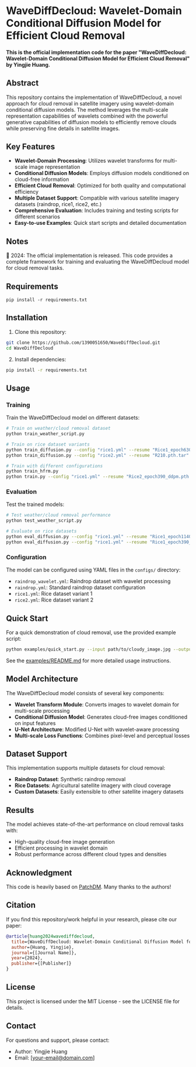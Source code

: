# WaveDiffDecloud: Wavelet-Domain Conditional Diffusion Model for Efficient Cloud Removal

#### This is the official implementation code for the paper "WaveDiffDecloud: Wavelet-Domain Conditional Diffusion Model for Efficient Cloud Removal" by Yingjie Huang.

## Abstract

This repository contains the implementation of WaveDiffDecloud, a novel approach for cloud removal in satellite imagery using wavelet-domain conditional diffusion models. The method leverages the multi-scale representation capabilities of wavelets combined with the powerful generative capabilities of diffusion models to efficiently remove clouds while preserving fine details in satellite images.

## Key Features

- **Wavelet-Domain Processing**: Utilizes wavelet transforms for multi-scale image representation
- **Conditional Diffusion Models**: Employs diffusion models conditioned on cloud-free information
- **Efficient Cloud Removal**: Optimized for both quality and computational efficiency
- **Multiple Dataset Support**: Compatible with various satellite imagery datasets (raindrop, rice1, rice2, etc.)
- **Comprehensive Evaluation**: Includes training and testing scripts for different scenarios
- **Easy-to-use Examples**: Quick start scripts and detailed documentation

## Notes

📰 2024: The official implementation is released. This code provides a complete framework for training and evaluating the WaveDiffDecloud model for cloud removal tasks.


## Requirements

```
pip install -r requirements.txt
```

## Installation

1. Clone this repository:
```bash
git clone https://github.com/1390051650/WaveDiffDecloud.git
cd WaveDiffDecloud
```

2. Install dependencies:
```bash
pip install -r requirements.txt
```

## Usage

### Training

Train the WaveDiffDecloud model on different datasets:

```bash
# Train on weather/cloud removal dataset
python train_weather_script.py

# Train on rice dataset variants
python train_diffusion.py --config "rice1.yml" --resume "Rice1_epoch630_ddpm.pth.tar"
python train_diffusion.py --config "rice2.yml" --resume "R210.pth.tar"

# Train with different configurations
python train_hfrm.py
python train.py --config "rice1.yml" --resume "Rice2_epoch390_ddpm.pth.tar"
```

### Evaluation

Test the trained models:

```bash
# Test weather/cloud removal performance
python test_weather_script.py

# Evaluate on rice datasets
python eval_diffusion.py --config "rice1.yml" --resume "Rice1_epoch1140_ddpm.pth.tar"
python eval_diffusion.py --config "rice1.yml" --resume "Rice1_epoch390_ddpm.pth.tar"
```

### Configuration

The model can be configured using YAML files in the `configs/` directory:
- `raindrop_wavelet.yml`: Raindrop dataset with wavelet processing
- `raindrop.yml`: Standard raindrop dataset configuration
- `rice1.yml`: Rice dataset variant 1
- `rice2.yml`: Rice dataset variant 2

## Quick Start

For a quick demonstration of cloud removal, use the provided example script:

```bash
python examples/quick_start.py --input path/to/cloudy_image.jpg --output path/to/clean_image.jpg
```

See the [examples/README.md](examples/README.md) for more detailed usage instructions.

## Model Architecture

The WaveDiffDecloud model consists of several key components:

- **Wavelet Transform Module**: Converts images to wavelet domain for multi-scale processing
- **Conditional Diffusion Model**: Generates cloud-free images conditioned on input features
- **U-Net Architecture**: Modified U-Net with wavelet-aware processing
- **Multi-scale Loss Functions**: Combines pixel-level and perceptual losses

## Dataset Support

This implementation supports multiple datasets for cloud removal:

- **Raindrop Dataset**: Synthetic raindrop removal
- **Rice Datasets**: Agricultural satellite imagery with cloud coverage
- **Custom Datasets**: Easily extensible to other satellite imagery datasets

## Results

The model achieves state-of-the-art performance on cloud removal tasks with:
- High-quality cloud-free image generation
- Efficient processing in wavelet domain
- Robust performance across different cloud types and densities

## Acknowledgment

This code is heavily based on [PatchDM](https://github.com/IGITUGraz/WeatherDiffusion). Many thanks to the authors!

## Citation

If you find this repository/work helpful in your research, please cite our paper:

```bibtex
@article{huang2024wavediffdecloud,
  title={WaveDiffDecloud: Wavelet-Domain Conditional Diffusion Model for Efficient Cloud Removal},
  author={Huang, Yingjie},
  journal={[Journal Name]},
  year={2024},
  publisher={[Publisher]}
}
```

## License

This project is licensed under the MIT License - see the LICENSE file for details.

## Contact

For questions and support, please contact:
- Author: Yingjie Huang
- Email: [your-email@domain.com]

